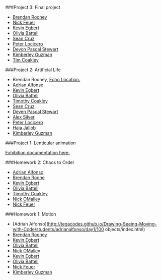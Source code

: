 ###Project 3: Final project

* [Brendan Rooney](https://sleepy-retreat-70077.herokuapp.com/)
* [Nick Feuer](http://spazsnake.herokuapp.com/)
* [Kevin Egbert](http://tegacodes.github.io/Drawing-Seeing-Moving-with-Code/students/kevinegbert/kae_p5-osc-master/index.html)
* [Olivia Battell](http://tegacodes.github.io/Drawing-Seeing-Moving-with-Code/students/oliviabattell/2016mediarace/index.html)
* [Sean Cruz](http://tegacodes.github.io/Drawing-Seeing-Moving-with-Code/students/seancruz/Dance-Play_SeanCruz/dsmfin/index.html)
* [Peter Locicero](http://tegacodes.github.io/Drawing-Seeing-Moving-with-Code/students/Peter/final/index.html)
* [Devon Pascal Stewart](http://tegacodes.github.io/Drawing-Seeing-Moving-with-Code/students/devonpascalseward/final/index.html)
* [Kimberley Guzman](http://tegacodes.github.io/Drawing-Seeing-Moving-with-Code/students/Kimberley/ecosystem/index.html)
* [Tim Coakley](http://tegacodes.github.io/Drawing-Seeing-Moving-with-Code/students/timothycoakley/tim_coakley_dmsc_final/tc_oscillatorWaveform/index.html)

###Project 2: Artificial Life

* Brendan Rooney, [Echo Location.](https://echo-location.herokuapp.com/)
* [Adrian Alfonso](http://tegacodes.github.io/Drawing-Seeing-Moving-with-Code/students/adrianalfonso/ecosystem/embed.html)
* [Kevin Egbert](http://tegacodes.github.io/Drawing-Seeing-Moving-with-Code/students/kevinegbert/ecosystem/index.html)
* [Olivia Battell](http://tegacodes.github.io/Drawing-Seeing-Moving-with-Code/students/oliviabattell/ecosystem/index.html)
* [Timothy Coakley](http://tegacodes.github.io/Drawing-Seeing-Moving-with-Code/students/timothycoakley/ECOSYSTEM/index.html)
* [Sean Cruz](http://tegacodes.github.io/Drawing-Seeing-Moving-with-Code/students/seancruz/ecosystem/index.html)
* [Deven Pascal Stewart](http://tegacodes.github.io/Drawing-Seeing-Moving-with-Code/students/devonpascalseward/ecosystem/index.html)
* [Alex Silver](http://tegacodes.github.io/Drawing-Seeing-Moving-with-Code/students/alex/ecosystem/embed.html)
* [Peter Locicero](http://tegacodes.github.io/Drawing-Seeing-Moving-with-Code/students/Peter/ecosystem/index.html)
* [Haja Jallob](http://tegacodes.github.io/Drawing-Seeing-Moving-with-Code/students/HajaJalloh/ecosystem/embed.html)
* [Kimberley Guzman](http://tegacodes.github.io/Drawing-Seeing-Moving-with-Code/students/Kimberley/ecosystem/index.html)

###Project 1: Lenticular animation

[Exhibition documentation here.](https://newmedia.purchase.edu/the-gifshop/)

###Homework 2: Chaos to Order

* [Adrian Alfonso](http://tegacodes.github.io/Drawing-Seeing-Moving-with-Code/students/adrianalfonso/day1/Chaos/index.html)
* [Brendan Roone](http://tegacodes.github.io/Drawing-Seeing-Moving-with-Code/students/brendanrooney/rooneyWeek1ChaosToOrder/embed.html)
* [Kevin Egbert](http://tegacodes.github.io/Drawing-Seeing-Moving-with-Code/students/kevinegbert/week1_dmsc_kae/sketch1_kae/sketch1.html)
* [Olivia Battell](http://tegacodes.github.io/Drawing-Seeing-Moving-with-Code/students/oliviabattell/Week1/sketch1/sketch1.html)
* [Timothy Coakley](http://tegacodes.github.io/Drawing-Seeing-Moving-with-Code/students/timothycoakley/sketch1/sketch1.html)
* [Nick OMalley](http://tegacodes.github.io/Drawing-Seeing-Moving-with-Code/students/nickomalley/week1/mouse_chaos/mouse_chaos.html)
* [Nick Feuer](http://tegacodes.github.io/Drawing-Seeing-Moving-with-Code/students/nfeuer/Exercises/chaos.html)

###Homework 1: Motion

* [Adrian Alfonso](http://tegacodes.github.io/Drawing-Seeing-Moving-with-Code/students/adrianalfonso/day1/100 objects/index.html)
* [Brendan Rooney](http://tegacodes.github.io/Drawing-Seeing-Moving-with-Code/students/brendanrooney/rooneyWeek1Arrays/embed.html)
* [Kevin Egbert](http://tegacodes.github.io/Drawing-Seeing-Moving-with-Code/students/kevinegbert/week1_dmsc_kae/sketch2_kae/sketch2.html)
* [Olivia Battell](http://tegacodes.github.io/Drawing-Seeing-Moving-with-Code/students/oliviabattell/Week1/sketch2/sketch2.html)
* [Nick OMalley](http://tegacodes.github.io/Drawing-Seeing-Moving-with-Code/students/nickomalley/week1/100objects/100objects.html)
* [Kevin Egbert](http://tegacodes.github.io/Drawing-Seeing-Moving-with-Code/students/kevinegbert/week1_dmsc_kae/sketch3_kae/sketch3.html)
* [Olivia Battell](http://tegacodes.github.io/Drawing-Seeing-Moving-with-Code/students/oliviabattell/Week1/sketch3/sketch3.html)
* [Nick Feuer](http://tegacodes.github.io/Drawing-Seeing-Moving-with-Code/students/nfeuer/Exercises/spiral.html)
* [Kimberley Guzman](http://tegacodes.github.io/Drawing-Seeing-Moving-with-Code/students/HajaJalloh/week1/project1/embed.html)

